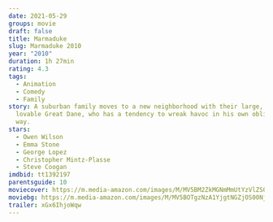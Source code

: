 ```yaml
---
date: 2021-05-29
groups: movie
draft: false
title: Marmaduke
slug: Marmaduke 2010
year: "2010"
duration: 1h 27min
rating: 4.3
tags:
  - Animation
  - Comedy
  - Family
story: A suburban family moves to a new neighborhood with their large, yet
  lovable Great Dane, who has a tendency to wreak havoc in his own oblivious
  way.
stars:
  - Owen Wilson
  - Emma Stone
  - George Lopez
  - Christopher Mintz-Plasse
  - Steve Coogan
imdbid: tt1392197
parentsguide: 10
moviecover: https://m.media-amazon.com/images/M/MV5BM2ZkMGNmMmUtYzVlZS00YTNmLTg1YTUtMGZkN2I1NGMwNWY0XkEyXkFqcGdeQXVyNDgyODgxNjE@._V1_FMjpg_UX1012_.jpg
moviebg: https://m.media-amazon.com/images/M/MV5BOTgzNzA1YjgtNGZjOS00NjExLWIwN2UtYzcyYzNlMWUzNmUzXkEyXkFqcGdeQXVyNTc1NDA1MTc@._V1_FMjpg_UX780_.jpg
trailer: xGx6IhjoWqw
---
```

